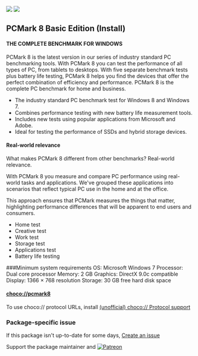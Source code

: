 [![](https://img.shields.io/chocolatey/v/pcmark8?color=green&label=pcmark8)](https://chocolatey.org/packages/pcmark8) [![](https://img.shields.io/chocolatey/dt/pcmark8)](https://chocolatey.org/packages/pcmark8)

## PCMark 8 Basic Edition (Install)

#### THE COMPLETE BENCHMARK FOR WINDOWS

PCMark 8 is the latest version in our series of industry standard PC benchmarking tools. With PCMark 8 you can test the performance of all types of PC, from tablets to desktops. With five separate benchmark tests plus battery life testing, PCMark 8 helps you find the devices that offer the perfect combination of efficiency and performance. PCMark 8 is the complete PC benchmark for home and business.

* The industry standard PC benchmark test for Windows 8 and Windows 7.
* Combines performance testing with new battery life measurement tools.
* Includes new tests using popular applications from Microsoft and Adobe.
* Ideal for testing the performance of SSDs and hybrid storage devices.

#### Real-world relevance
What makes PCMark 8 different from other benchmarks? Real-world relevance.

With PCMark 8 you measure and compare PC performance using real-world tasks and applications. We've grouped these applications into scenarios that reflect typical PC use in the home and at the office.

This approach ensures that PCMark measures the things that matter, highlighting performance differences that will be apparent to end users and consumers.

* Home test
* Creative test
* Work test
* Storage test
* Applications test
* Battery life testing

###Minimum system requirements
OS:	       Microsoft Windows 7
Processor: Dual core processor
Memory:    2 GB
Graphics:  DirectX 9.0c compatible
Display:   1366 × 768 resolution
Storage:   30 GB free hard disk space

#### [choco://pcmark8](choco://pcmark8)
To use choco:// protocol URLs, install [(unofficial) choco:// Protocol support ](https://chocolatey.org/packages/choco-protocol-support)

### Package-specific issue
If this package isn't up-to-date for some days, [Create an issue](https://github.com/tunisiano187/Choco-packages/issues/new/choose)

Support the package maintainer and [![Patreon](https://cdn.jsdelivr.net/gh/tunisiano187/choco-packages@f986b7f5de3afc021180256752805698d4efbc38/icons/patreon.png)](https://www.patreon.com/bePatron?u=39585820)
